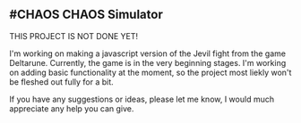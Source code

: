 #CHAOS CHAOS Simulator
---

THIS PROJECT IS NOT DONE YET!

I'm working on making a javascript version of the Jevil fight from the game Deltarune.
Currently, the game is in the very beginning stages. I'm working on adding basic functionality at the moment, so the project most liekly won't be fleshed out fully for a bit.

If you have any suggestions or ideas, please let me know, I would much appreciate any help you can give.
